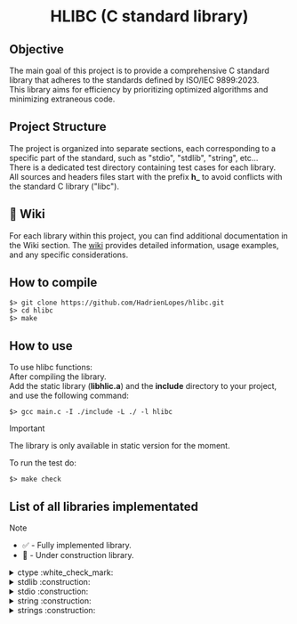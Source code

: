 <div align="center">

# HLIBC (C standard library)
</div>

## Objective
The main goal of this project is to provide a comprehensive C standard library that adheres to the standards defined by ISO/IEC 9899:2023.  
This library aims for efficiency by prioritizing optimized algorithms and minimizing extraneous code.

## Project Structure
The project is organized into separate sections, each corresponding to a specific part of the standard, such as "stdio", "stdlib", "string", etc...  
There is a dedicated test directory containing test cases for each library.  
All sources and headers files start with the prefix **h_** to avoid conflicts with the standard C library ("libc"). 


## :book: Wiki
For each library within this project, you can find additional documentation in the Wiki section. The [wiki](../../wiki) provides detailed information, usage examples, and any specific considerations.

## How to compile
```fish
$> git clone https://github.com/HadrienLopes/hlibc.git
$> cd hlibc
$> make
```

## How to use
To use hlibc functions:  
After compiling the library.  
Add the static library (**libhlic.a**) and the **include** directory to your project, and use the following command:

```fish
$> gcc main.c -I ./include -L ./ -l hlibc
```
> [!IMPORTANT]
> The library is only available in static version for the moment.

To run the test do:
```fish
$> make check
```

## List of all libraries implementated
> [!NOTE]
> - :white_check_mark: - Fully implemented library.
> - :construction: - Under construction library.

<details>
<summary>ctype :white_check_mark:</summary>

```c++
int h_isalnum(int c);
```
```c++
int h_isalpha(int c);
```
```c++
int h_isblank(int c);
```
```c++
int h_iscntrl(int c);
```
```c++
int h_isdigit(int c);
```
```c++
int h_isgraph(int c);
```
```c++
int h_islower(int c);
```
```c++
int h_isprint(int c);
```
```c++
int h_ispunct(int c);
```
```c++
int h_isspace(int c);
```
```c++
int h_isupper(int c);
```
```c++
int h_isxdigit(int c);
```
```c++
int h_tolower(int c);
```
```c++
int h_toupper(int c);
```
</details>


<details>
<summary>stdlib :construction:</summary>

```c++
int  h_atoi(const char *nptr);
```
</details>

<details>
<summary>stdio :construction:</summary>

```c++
int h_printf(const char * restrict format, ...);
```
</details>

<details>
<summary>string :construction:</summary>

```c++
char  *h_strcat(char * restrict s1, const char * restrict s2);
```

```c++
int  h_strcmp(const char *s1, const char *s2);
```

```c++
char  *h_strcpy(char * restrict s1, const char * restrict s2);
```

```c++
char  *h_strdup(const char *s);
```

```c++
size_t  h_strlen(const char *s);
```

```c++
char  *h_strncat(char * restrict s1, const char * restrict s2, size_t n);
```

```c++
char  *h_strncpy(char * restrict s1, const char * restrict s2, size_t n);
```

```c++
char  *h_strndup(const char *s, size_t size);
```

```c++
char  *h_strstr(char *s1, const char *s2);
```

```c++
char  *h_strchr(char *s, int c);
```


```c++
void  *h_memccpy(void *dest, const void *src, int c, size_t n);
```

```c++
void  *h_memchr(const void *s, int c, size_t n);
```

```c++
int  h_memcmp(const void *s1, const void *s2, size_t n);
```

```c++
void  *h_memcpy(void *dest, const void *src, size_t n);
```

```c++
void  *h_memmove(void *dest, const void *src, size_t n);
```

```c++
void  *h_memset(void *s, int c, size_t n);
```
</details>


<details>
<summary>strings :construction:</summary>

```c++
void  *h_bzero(void *s, size_t n);
```
</details>
